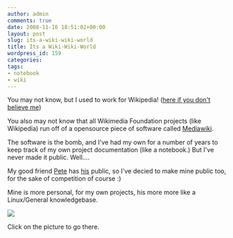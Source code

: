 ```yaml
---
author: admin
comments: true
date: 2008-11-16 18:51:02+00:00
layout: post
slug: its-a-wiki-wiki-world
title: Its a Wiki-Wiki-World
wordpress_id: 159
categories:
tags:
- notebook
- wiki
---
```


You may not know, but I used to work for Wikipedia! ([here if you don't believe me](http://wikimediafoundation.org/w/index.php?title=Staff&direction=next&oldid=19464))

You also may not know that all Wikimedia Foundation projects (like Wikipedia) run off of a opensource piece of software called [Mediawiki](http://www.mediawiki.org/wiki/MediaWiki).

The software is the bomb, and I've had my own for a number of years to keep track of my own project documentation (like a notebook.) But I've never made it public. Well....

My good friend [Pete](http://www.timelordz.com/blog/) has [his](http://www.timelordz.com/wiki/) public, so I've decied to make mine public too, for the sake of competition of course :)

Mine is more personal, for my own projects, his more more like a Linux/General knowledgebase.

[![](/uploads/screenshot-main-page-xkylecom-notebook-mozilla-firefox.png)](http://wiki.xkyle.com)

Click on the picture to go there.

